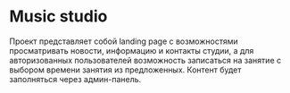 # Music studio

<p>
Проект представляет собой landing page с возможностями просматривать новости, информацию и контакты студии, 
а для авторизованных пользователей возможность записаться на занятие с выбором времени занятия из предложенных.
Контент будет заполняться через админ-панель.
</p>
